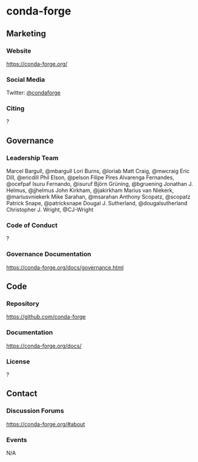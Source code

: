 # conda-forge

## Marketing

### Website
https://conda-forge.org/

### Social Media
Twitter: [@condaforge](https://twitter.com/condaforge)

### Citing
?

## Governance

### Leadership Team
Marcel Bargull, @mbargull
Lori Burns, @loriab
Matt Craig, @mwcraig
Eric Dill, @ericdill
Phil Elson, @pelson
Filipe Pires Alvarenga Fernandes, @ocefpaf
Isuru Fernando, @isuruf
Björn Grüning, @bgruening
Jonathan J. Helmus, @jjhelmus
John Kirkham, @jakirkham
Marius van Niekerk, @mariusvniekerk
Mike Sarahan, @msarahan
Anthony Scopatz, @scopatz
Patrick Snape, @patricksnape
Dougal J. Sutherland, @dougalsutherland
Christopher J. Wright, @CJ-Wright


### Code of Conduct
?

### Governance Documentation
https://conda-forge.org/docs/governance.html

## Code

### Repository
https://github.com/conda-forge

### Documentation
https://conda-forge.org/docs/

### License
?

## Contact

### Discussion Forums
https://conda-forge.org/#about

### Events
N/A
